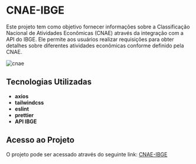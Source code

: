 # CNAE-IBGE

Este projeto tem como objetivo fornecer informações sobre a Classificação Nacional de Atividades Econômicas (CNAE) através da integração com a API do IBGE. Ele permite aos usuários realizar requisições para obter detalhes sobre diferentes atividades econômicas conforme definido pela CNAE.

![cnae](https://github.com/Guivieirasilva/cnae-ibge/assets/95317866/deaf13b8-30ef-4894-91b2-36f7bf5da1af)


## Tecnologias Utilizadas

- **axios**
- **tailwindcss**
- **eslint**
- **prettier**
- **API IBGE**

## Acesso ao Projeto

O projeto pode ser acessado através do seguinte link: [CNAE-IBGE](https://cnae-ibge.netlify.app/)

